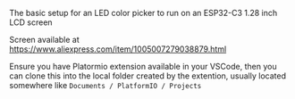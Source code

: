 The basic setup for an LED color picker to run on an ESP32-C3 1.28 inch LCD screen

Screen available at https://www.aliexpress.com/item/1005007279038879.html

Ensure you have Platormio extension available in your VSCode, then you can clone this into the local folder created by the extention, usually located somewhere like `Documents / PlatformIO / Projects`

